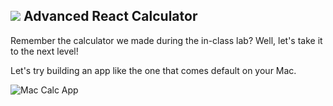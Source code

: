 ## ![](https://s3.amazonaws.com/python-ga/images/GA_Cog_Medium_White_RGB.png) Advanced React Calculator

Remember the calculator we made during the in-class lab? Well, let's take it to the next level! 

Let's try building an app like the one that comes default on your Mac.

<img src="https://res.cloudinary.com/briezh/image/upload/v1556236421/Screen_Shot_2019-04-25_at_4.53.21_PM_iokcbb.png" alt="Mac Calc App" />

